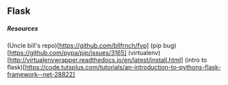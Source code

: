 ## Flask

##### Resources
(Uncle bill's repo)[https://github.com/bllfrnch/fvp]
(pip bug)[https://github.com/pypa/pip/issues/3165]
(virtualenv)[http://virtualenvwrapper.readthedocs.io/en/latest/install.html]
(intro to flask)[https://code.tutsplus.com/tutorials/an-introduction-to-pythons-flask-framework--net-28822]

